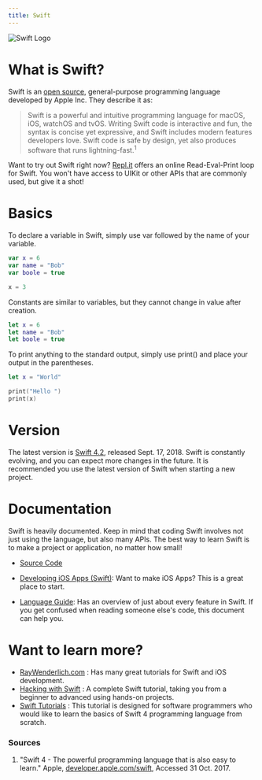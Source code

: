 ```yaml
---
title: Swift
---
```


![Swift Logo](https://developer.apple.com/assets/elements/icons/swift-playgrounds/swift-playgrounds-64x64_2x.png)

# What is Swift?

Swift is an [open source](https://en.wikipedia.org/wiki/Open-source_software), general-purpose programming language developed by Apple Inc. They describe it as:

> Swift is a powerful and intuitive programming language for macOS, iOS, watchOS and tvOS. Writing Swift code is interactive and fun, the syntax is concise yet expressive, and Swift includes modern features developers love. Swift code is safe by design, yet also produces software that runs lightning-fast.<sup>1</sup>

Want to try out Swift right now? [Repl.it](https://repl.it/languages/swift) offers an online Read-Eval-Print loop for Swift. You won't have access to UIKit or other APIs that are commonly used, but give it a shot!

# Basics

To declare a variable in Swift, simply use var followed by the name of your variable.
```Swift
var x = 6
var name = "Bob"
var boole = true

x = 3
```

Constants are similar to variables, but they cannot change in value after creation.
```Swift
let x = 6
let name = "Bob"
let boole = true
```

To print anything to the standard output, simply use print() and place your output in the parentheses.
```Swift
let x = "World"

print("Hello ")
print(x)
```



# Version

The latest version is [Swift 4.2](https://developer.apple.com/library/content/documentation/Swift/Conceptual/Swift_Programming_Language/RevisionHistory.html), released Sept. 17, 2018. Swift is constantly evolving, and you can expect more changes in the future. It is recommended you use the latest version of Swift when starting a new project.

# Documentation

Swift is heavily documented. Keep in mind that coding Swift involves not just
using the language, but also many APIs. The best way to learn Swift is to make a
project or application, no matter how small!

* [Source Code](https://github.com/apple/swift)

* [Developing iOS Apps (Swift)](https://developer.apple.com/library/content/referencelibrary/GettingStarted/DevelopiOSAppsSwift/): Want to make iOS Apps? This is a great place to start.

* [Language Guide](https://developer.apple.com/library/content/documentation/Swift/Conceptual/Swift_Programming_Language/): Has an overview of just about every feature in Swift. If you get confused when reading someone else's code, this document can help you.

# Want to learn more?

* [RayWenderlich.com](https://www.raywenderlich.com/) : Has many great tutorials for Swift and iOS development.
* [Hacking with Swift](https://www.hackingwithswift.com/read) : A complete Swift tutorial, taking you from a beginner to advanced using hands-on projects.
* [Swift Tutorials](https://www.tutorialspoint.com/swift/) : This tutorial is designed for software programmers who would like to learn the basics of Swift 4 programming language from scratch.

### Sources

1. "Swift 4 - The powerful programming language that is also easy to learn." Apple, [developer.apple.com/swift](https://developer.apple.com/swift/), Accessed 31 Oct. 2017.

